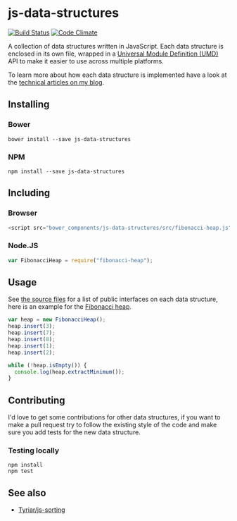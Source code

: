# js-data-structures

[![Build Status](https://secure.travis-ci.org/Tyriar/js-data-structures.png)](http://travis-ci.org/Tyriar/js-data-structures)
[![Code Climate](https://codeclimate.com/github/Tyriar/js-data-structures.png)](https://codeclimate.com/github/Tyriar/js-data-structures)

A collection of data structures written in JavaScript. Each data structure is enclosed in its own file, wrapped in a [Universal Module Definition (UMD)][1] API to make it easier to use across multiple platforms.

To learn more about how each data structure is implemented have a look at the [technical articles on my blog][2].

## Installing

### Bower

```
bower install --save js-data-structures
```

### NPM

```
npm install --save js-data-structures
```

## Including

### Browser

```javascript
<script src="bower_components/js-data-structures/src/fibonacci-heap.js"></script>
```

### Node.JS

```javascript
var FibonacciHeap = require("fibonacci-heap");
```

## Usage

See [the source files][3] for a list of public interfaces on each data structure, here is an example for the [Fibonacci heap][5].

```javascript
var heap = new FibonacciHeap();
heap.insert(3);
heap.insert(7);
heap.insert(8);
heap.insert(1);
heap.insert(2);

while (!heap.isEmpty()) {
  console.log(heap.extractMinimum());
}
```


## Contributing

I'd love to get some contributions for other data structures, if you want to make a pull request try to follow the existing style of the code and make sure you add tests for the new data structure.

### Testing locally

```
npm install
npm test
```

## See also

* [Tyriar/js-sorting][4]



[1]: https://github.com/umdjs/umd/blob/master/returnExportsGlobal.js
[2]: http://www.growingwiththeweb.com/p/explore.html?t=Data%20structure
[3]: https://github.com/Tyriar/js-data-structures/tree/master/src
[4]: https://github.com/Tyriar/js-sorting
[5]: https://github.com/Tyriar/js-data-structures/blob/master/src/fibonacci-heap.js
